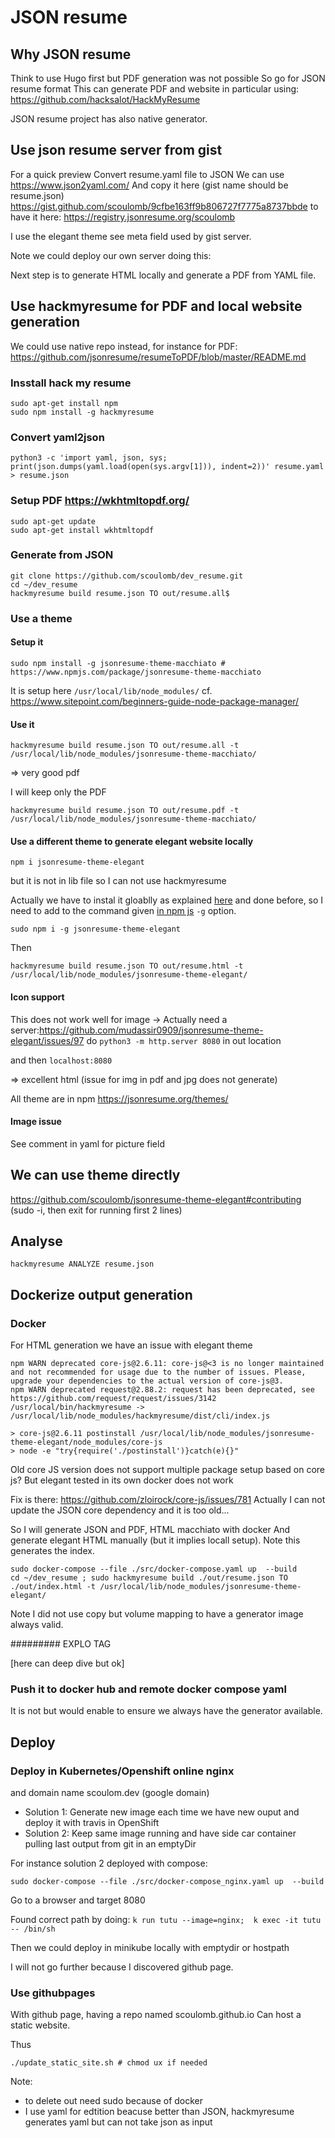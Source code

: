 # JSON resume

## Why JSON resume

Think to use Hugo first but PDF generation was not possible
So go for JSON resume format
This can generate PDF and website in particular using: https://github.com/hacksalot/HackMyResume 

JSON resume project has also native generator.

## Use json resume server from gist


For a quick preview
Convert resume.yaml file to JSON 
We can use https://www.json2yaml.com/
And copy it here (gist name should be resume.json) https://gist.github.com/scoulomb/9cfbe163ff9b806727f7775a8737bbde
to have it here: https://registry.jsonresume.org/scoulomb

I use the elegant theme see meta field used by gist server.

Note we could deploy our own server doing this:

Next step is to generate HTML locally and generate a PDF from YAML file.


## Use hackmyresume for PDF and local website generation

We could use native repo instead, for instance for PDF: https://github.com/jsonresume/resumeToPDF/blob/master/README.md

### Insstall hack my resume

```
sudo apt-get install npm
sudo npm install -g hackmyresume

```

### Convert yaml2json

```shell
python3 -c 'import yaml, json, sys; print(json.dumps(yaml.load(open(sys.argv[1])), indent=2))' resume.yaml > resume.json

```

### Setup PDF https://wkhtmltopdf.org/

```shell
sudo apt-get update
sudo apt-get install wkhtmltopdf
```

### Generate from JSON

```shell
git clone https://github.com/scoulomb/dev_resume.git
cd ~/dev_resume
hackmyresume build resume.json TO out/resume.all$
```

### Use a theme

#### Setup it

```shell
sudo npm install -g jsonresume-theme-macchiato # https://www.npmjs.com/package/jsonresume-theme-macchiato
```

It is setup here `/usr/local/lib/node_modules/` cf. https://www.sitepoint.com/beginners-guide-node-package-manager/ 

#### Use it

```
hackmyresume build resume.json TO out/resume.all -t /usr/local/lib/node_modules/jsonresume-theme-macchiato/
```

=> very good pdf

I will keep only the PDF

```
hackmyresume build resume.json TO out/resume.pdf -t /usr/local/lib/node_modules/jsonresume-theme-macchiato/
```

#### Use a different theme to generate elegant website locally

```
npm i jsonresume-theme-elegant
```

but it is not in lib file so I can not use hackmyresume

Actually we have to instal it gloablly as explained [here](https://stackoverflow.com/questions/5926672/where-does-npm-install-packages) and done before, so I need to add to the command given [in npm js](https://www.npmjs.com/package/jsonresume-theme-elegant) `-g` option.
 
```
sudo npm i -g jsonresume-theme-elegant
```

Then 

```
hackmyresume build resume.json TO out/resume.html -t /usr/local/lib/node_modules/jsonresume-theme-elegant/
```


#### Icon support

This does not work well for image -> 
Actually need a server:https://github.com/mudassir0909/jsonresume-theme-elegant/issues/97
do `python3 -m http.server 8080` in out location

and then `localhost:8080`

=> excellent html (issue for img in pdf and jpg does not generate)

All theme are in npm https://jsonresume.org/themes/

#### Image issue 

See comment in yaml for picture field

## We can use theme directly

https://github.com/scoulomb/jsonresume-theme-elegant#contributing
(sudo -i, then exit for running first 2 lines)

## Analyse

```
hackmyresume ANALYZE resume.json 
```

## Dockerize output generation

### Docker

For HTML generation we have an issue with elegant theme

```
npm WARN deprecated core-js@2.6.11: core-js@<3 is no longer maintained and not recommended for usage due to the number of issues. Please, upgrade your dependencies to the actual version of core-js@3.
npm WARN deprecated request@2.88.2: request has been deprecated, see https://github.com/request/request/issues/3142
/usr/local/bin/hackmyresume -> /usr/local/lib/node_modules/hackmyresume/dist/cli/index.js

> core-js@2.6.11 postinstall /usr/local/lib/node_modules/jsonresume-theme-elegant/node_modules/core-js
> node -e "try{require('./postinstall')}catch(e){}"

```

Old core JS version does not support multiple package setup based on core js?
But elegant tested in its own docker does not work

Fix is there: https://github.com/zloirock/core-js/issues/781
Actually  I can not update the JSON core dependency and it is too old...

So I will generate JSON and PDF, HTML macchiato with docker
And generate elegant HTML manually (but it implies locall setup). Note this generates the index.

```
sudo docker-compose --file ./src/docker-compose.yaml up  --build
cd ~/dev_resume ; sudo hackmyresume build ./out/resume.json TO ./out/index.html -t /usr/local/lib/node_modules/jsonresume-theme-elegant/
```

<!-- 
Initially was doing 
cd ~/dev_resume/src  ; sudo docker-compose up --build
but was forced to use file below
-->

Note I did not use copy but volume mapping to have a generator image always valid.

######### EXPLO TAG

[here can deep dive but ok] 

### Push it to docker hub and remote docker compose yaml

It is not but would enable to ensure we always have the generator available.

## Deploy 

### Deploy in Kubernetes/Openshift online nginx

and domain name scoulom.dev (google domain)

- Solution 1: Generate new image each time we have new ouput and deploy it with travis in OpenShift
- Solution 2: Keep same image running and have side car container pulling last output from git in an emptyDir

For instance solution 2 deployed with compose:
```
sudo docker-compose --file ./src/docker-compose_nginx.yaml up  --build
```

Go to a browser and target 8080

Found correct path by doing: `k run tutu --image=nginx;  k exec -it tutu -- /bin/sh`

Then we could deploy in minikube locally with emptydir or hostpath

I will not go further because I discovered github page.

### Use githubpages

With  github page, having a repo named scoulomb.github.io
Can host a static website.

Thus

```
./update_static_site.sh # chmod ux if needed
```


Note:
- to delete out need sudo because of docker
- I use yaml for edtition beacuse better than JSON, hackmyresume generates yaml but can not take json as input
